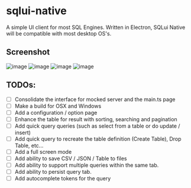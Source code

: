 # sqlui-native

A simple UI client for most SQL Engines. Written in Electron, SQLui Native will be compatible with most desktop OS's.

## Screenshot
![image](https://user-images.githubusercontent.com/3792401/151284876-b8362f65-c20e-4e70-91d6-9b2ede3656ac.png)
![image](https://user-images.githubusercontent.com/3792401/151284809-c1ea56a4-6282-46fa-b4bd-4796eab37ff4.png)
![image](https://user-images.githubusercontent.com/3792401/151284822-6e6f21d5-a6a2-49e3-99a1-3618e488ec71.png)
![image](https://user-images.githubusercontent.com/3792401/151284831-c1b31910-e5ad-4410-a0f7-9ca1ee75f546.png)



## TODOs:
- [ ] Consolidate the interface for mocked server and the main.ts page
- [ ] Make a build for OSX and Windows
- [ ] Add a configuration / option page
- [ ] Enhance the table for result with sorting, searching and pagination
- [ ] Add quick query queries (such as select from a table or do update / insert)
- [ ] Add quick query to recreate the table definition (Create Table), Drop Table, etc...
- [ ] Add a full screen mode
- [ ] Add ability to save CSV / JSON / Table to files
- [ ] Add ability to support multiple queries within the same tab. 
- [ ] Add ability to persist query tab.
- [ ] Add autocomplete tokens for the query
